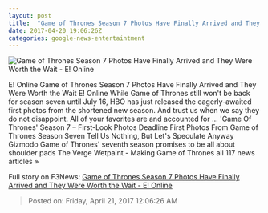 ```yaml
---
layout: post
title:  "Game of Thrones Season 7 Photos Have Finally Arrived and They Were Worth the Wait - E! Online"
date: 2017-04-20 19:06:26Z
categories: google-news-entertaintment
---
```


![Game of Thrones Season 7 Photos Have Finally Arrived and They Were Worth the Wait - E! Online](http://akns-images.eonline.com/eol_images/Entire_Site/2017320/rs_600x600-170420112530-600.got-season-7-1.jpg?downsize=450:*&crop=450:350;left,top)

E! Online Game of Thrones Season 7 Photos Have Finally Arrived and They Were Worth the Wait E! Online While Game of Thrones still won't be back for season seven until July 16, HBO has just released the eagerly-awaited first photos from the shortened new season. And trust us when we say they do not disappoint. All of your favorites are and accounted for ... 'Game Of Thrones' Season 7 – First-Look Photos Deadline First Photos From Game of Thrones Season Seven Tell Us Nothing, But Let's Speculate Anyway Gizmodo Game of Thrones' seventh season promises to be all about shoulder pads The Verge Wetpaint - Making Game of Thrones all 117 news articles »


Full story on F3News: [Game of Thrones Season 7 Photos Have Finally Arrived and They Were Worth the Wait - E! Online](http://www.f3nws.com/n/uqgSD)

> Posted on: Friday, April 21, 2017 12:06:26 AM
